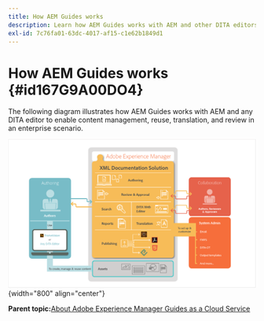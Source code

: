 ```yaml
---
title: How AEM Guides works
description: Learn how AEM Guides works with AEM and other DITA editors to empower content management, reuse, translation, and review in an enterprise scenario.
exl-id: 7c76fa01-63dc-4017-af15-c1e62b1849d1
---
```

# How AEM Guides works {#id167G9A00DO4}

The following diagram illustrates how AEM Guides works with AEM and any DITA editor to enable content management, reuse, translation, and review in an enterprise scenario.

![](images/xml-add-on-how-it-works.png){width="800" align="center"}


**Parent topic:**[About Adobe Experience Manager Guides as a Cloud Service](intro.md)
